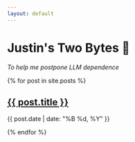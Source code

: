 ```yaml
---
layout: default
---
```

# Justin's Two Bytes &#128126;
*To help me postpone LLM dependence*

<div class="posts-list">
    {% for post in site.posts %}
    <div class="post">
        <h2><a href="{{ post.url | relative_url }}">{{ post.title }}</a></h2>
        <p>{{ post.date | date: "%B %d, %Y" }}</p>
    </div>
    {% endfor %}
</div>